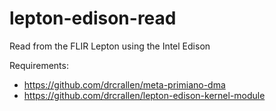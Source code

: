 # lepton-edison-read
Read from the FLIR Lepton using the Intel Edison

Requirements:
 * https://github.com/drcrallen/meta-primiano-dma
 * https://github.com/drcrallen/lepton-edison-kernel-module

